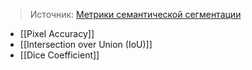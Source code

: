 > Источник: [Метрики семантической сегментации](https://towardsdatascience.com/metrics-to-evaluate-your-semantic-segmentation-model-6bcb99639aa2#:~:text=3.-,Dice%20Coefficient%20(F1%20Score),of%20pixels%20in%20both%20images)

- [[Pixel Accuracy]]
- [[Intersection over Union (IoU)]]
- [[Dice Coefficient]] 